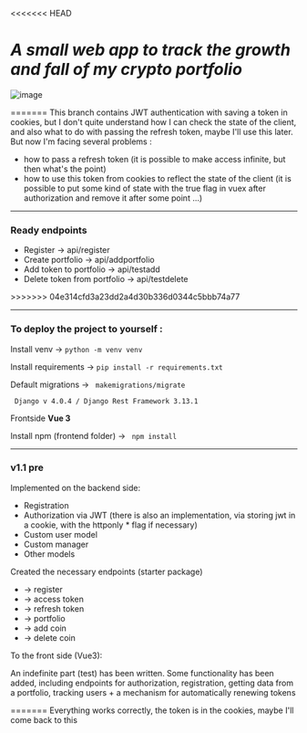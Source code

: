 <<<<<<< HEAD
_<h1>A small web app to track the growth and fall of my crypto portfolio</h1>_
![image](https://user-images.githubusercontent.com/61281668/164613859-b54d777b-9d67-43a5-a45a-fa1f91428308.png)

=======
This branch contains JWT authentication with saving a token in cookies, but I don't quite understand how I can check the state of the client, and also what to do with passing the refresh token, maybe I'll use this later. But now I'm facing several problems :
- how to pass a refresh token (it is possible to make access infinite, but then what's the point)
- how to use this token from cookies to reflect the state of the client (it is possible to put some kind of state with the true flag in vuex after authorization and remove it after some point ...)
<hr>

<h3> Ready endpoints</h3>
<ul>
<li>Register  -> api/register</li>
<li>Create portfolio -> api/addportfolio </li>
<li>Add token to portfolio -> api/testadd</li>
<li>Delete token from portfolio -> api/testdelete</li>
</ul>
>>>>>>> 04e314cfd3a23dd2a4d30b336d0344c5bbb74a77
<hr>
<h3> To deploy the project to yourself :  </h3>
<p>Install venv -> <code>python -m venv venv</code></p>
<p>Install requirements -> <code>pip install -r requirements.txt</code></p>
<p>Default migrations -> <code> makemigrations/migrate</code></p>
<code> Django v 4.0.4 / Django Rest Framework 3.13.1 </code>

<p> Frontside <strong> Vue 3 </strong></p>
<p> Install npm (frontend folder) -> <code> npm install </code>
<hr>
<h3>v1.1 pre </h3>
Implemented on the backend side:

<ul>
<li>Registration</li>
<li>Authorization via JWT (there is also an implementation, via storing jwt in a cookie, with the httponly * flag if necessary)</li>
<li>Custom user model</li>
<li>Custom manager</li>
<li>Other models</li>
</ul>

Created the necessary endpoints (starter package)
<ul>
<li>-> register</li>
<li>-> access token</li>
<li>-> refresh token</li>
<li>-> portfolio</li>
<li>-> add coin</li>
<li>-> delete coin</li>
</ul>

To the front side (Vue3):

<p>An indefinite part (test) has been written.
Some functionality has been added, including endpoints for authorization, registration, getting data from a portfolio, tracking users + a mechanism for automatically renewing tokens</p>
=======
Everything works correctly, the token is in the cookies, maybe I'll come back to this

